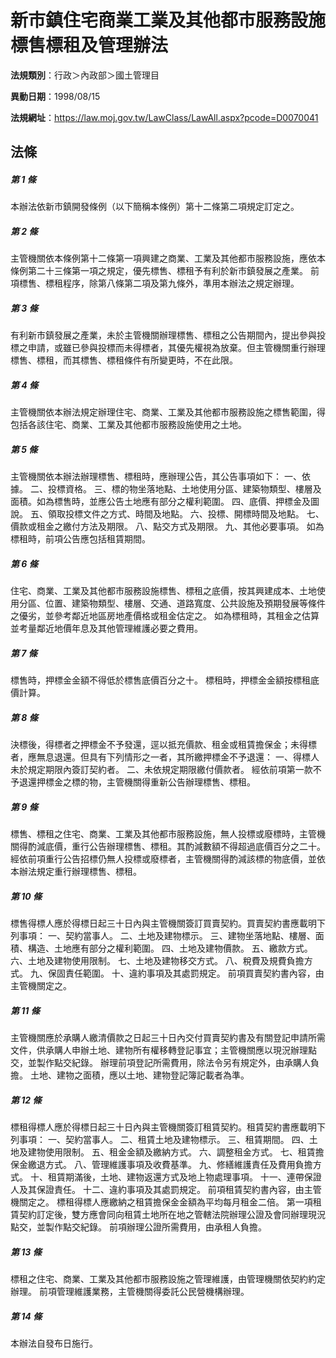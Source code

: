 # 新市鎮住宅商業工業及其他都市服務設施標售標租及管理辦法

**法規類別**：行政＞內政部＞國土管理目

**異動日期**：1998/08/15  

**法規網址**：https://law.moj.gov.tw/LawClass/LawAll.aspx?pcode=D0070041





## 法條
##### 第 1 條
本辦法依新市鎮開發條例（以下簡稱本條例）第十二條第二項規定訂定之。

##### 第 2 條
主管機關依本條例第十二條第一項興建之商業、工業及其他都市服務設施，應依本條例第二十三條第一項之規定，優先標售、標租予有利於新市鎮發展之產業。
前項標售、標租程序，除第八條第二項及第九條外，準用本辦法之規定辦理。

##### 第 3 條
有利新市鎮發展之產業，未於主管機關辦理標售、標租之公告期間內，提出參與投標之申請，或雖已參與投標而未得標者，其優先權視為放棄。但主管機關重行辦理標售、標租，而其標售、標租條件有所變更時，不在此限。

##### 第 4 條
主管機關依本辦法規定辦理住宅、商業、工業及其他都市服務設施之標售範圍，得包括各該住宅、商業、工業及其他都市服務設施使用之土地。

##### 第 5 條
主管機關依本辦法辦理標售、標租時，應辦理公告，其公告事項如下：
一、依據。
二、投標資格。
三、標的物坐落地點、土地使用分區、建築物類型、樓層及面積。如為標售時，並應公告土地應有部分之權利範圍。
四、底價、押標金及圖說。
五、領取投標文件之方式、時間及地點。
六、投標、開標時間及地點。
七、價款或租金之繳付方法及期限。
八、點交方式及期限。
九、其他必要事項。
如為標租時，前項公告應包括租賃期間。

##### 第 6 條
住宅、商業、工業及其他都市服務設施標售、標租之底價，按其興建成本、土地使用分區、位置、建築物類型、樓層、交通、道路寬度、公共設施及預期發展等條件之優劣，並參考鄰近地區房地產價格或租金估定之。
如為標租時，其租金之估算並考量鄰近地價年息及其他管理維護必要之費用。

##### 第 7 條
標售時，押標金金額不得低於標售底價百分之十。
標租時，押標金金額按標租底價計算。

##### 第 8 條
決標後，得標者之押標金不予發還，逕以抵充價款、租金或租賃擔保金；未得標者，應無息退還。但具有下列情形之一者，其所繳押標金不予退還：
一、得標人未於規定期限內簽訂契約者。
二、未依規定期限繳付價款者。
經依前項第一款不予退還押標金之標的物，主管機關得重新公告辦理標售、標租。

##### 第 9 條
標售、標租之住宅、商業、工業及其他都市服務設施，無人投標或廢標時，主管機關得酌減底價，重行公告辦理標售、標租。其酌減數額不得超過底價百分之二十。
經依前項重行公告招標仍無人投標或廢標者，主管機關得酌減該標的物底價，並依本辦法規定重行辦理標售、標租。

##### 第 10 條
標售得標人應於得標日起三十日內與主管機關簽訂買賣契約。買賣契約書應載明下列事項：
一、契約當事人。
二、土地及建物標示。
三、建物坐落地點、樓層、面積、構造、土地應有部分之權利範圍。
四、土地及建物價款。
五、繳款方式。
六、土地及建物使用限制。
七、土地及建物移交方式。
八、稅費及規費負擔方式。
九、保固責任範圍。
十、違約事項及其處罰規定。
前項買賣契約書內容，由主管機關定之。

##### 第 11 條
主管機關應於承購人繳清價款之日起三十日內交付買賣契約書及有關登記申請所需文件，供承購人申辦土地、建物所有權移轉登記事宜；主管機關應以現況辦理點交，並製作點交紀錄。
辦理前項登記所需費用，除法令另有規定外，由承購人負擔。
土地、建物之面積，應以土地、建物登記簿記載者為準。

##### 第 12 條
標租得標人應於得標日起三十日內與主管機關簽訂租賃契約。租賃契約書應載明下列事項：
一、契約當事人。
二、租賃土地及建物標示。
三、租賃期間。
四、土地及建物使用限制。
五、租金金額及繳納方式。
六、調整租金方式。
七、租賃擔保金繳退方式。
八、管理維護事項及收費基準。
九、修繕維護責任及費用負擔方式。
十、租賃期滿後，土地、建物返還方式及地上物處理事項。
十一、連帶保證人及其保證責任。
十二、違約事項及其處罰規定。
前項租賃契約書內容，由主管機關定之。
標租得標人應繳納之租賃擔保金金額為平均每月租金二倍。
第一項租賃契約訂定後，雙方應會同向租賃土地所在地之管轄法院辦理公證及會同辦理現況點交，並製作點交紀錄。
前項辦理公證所需費用，由承租人負擔。

##### 第 13 條
標租之住宅、商業、工業及其他都市服務設施之管理維護，由管理機關依契約約定辦理。
前項管理維護業務，主管機關得委託公民營機構辦理。

##### 第 14 條
本辦法自發布日施行。


